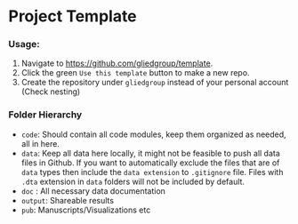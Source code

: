# Project Template

### Usage:

1. Navigate to https://github.com/gliedgroup/template.
2. Click the green `Use this template` button to make a new repo.
3. Create the repository under `gliedgroup` instead of your personal account (Check nesting)

### Folder Hierarchy

- `code`: Should contain all code modules, keep them organized as needed, all in here.
- `data`: Keep all data here locally, it might not be feasible to push all data files in Github. If you want to automatically exclude the files that are of `data` types then include the `data extension` to `.gitignore` file. Files with `.dta` extension in `data` folders will not be included by default.
- `doc` : All necessary data documentation
- `output`: Shareable results
- `pub`: Manuscripts/Visualizations etc
